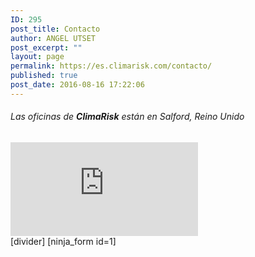 ```yaml
---
ID: 295
post_title: Contacto
author: ANGEL UTSET
post_excerpt: ""
layout: page
permalink: https://es.climarisk.com/contacto/
published: true
post_date: 2016-08-16 17:22:06
---
```

<h6>Las oficinas de <strong>ClimaRisk</strong> están en Salford, Reino Unido</h6>
<div class="embed-responsive embed-responsive-16by9">

<iframe style="border: 0;" src="https://www.google.com/maps/embed?pb=!1m18!1m12!1m3!1d2860.578990762253!2d-2.293225684008094!3d53.48057152234958!2m3!1f0!2f0!3f0!3m2!1i1024!2i768!4f13.1!3m3!1m2!1s0x487bae409c88688d%3A0x65f3ff9b4aad76ff!2sKielder+Square%2C+Eccles+New+Rd%2C+Salford+M5+4UN%2C+Reino+Unido!5e1!3m2!1ses!2ses!4v1506524222528" allowfullscreen="allowfullscreen"></iframe>

</div>
[divider]
[ninja_form id=1]